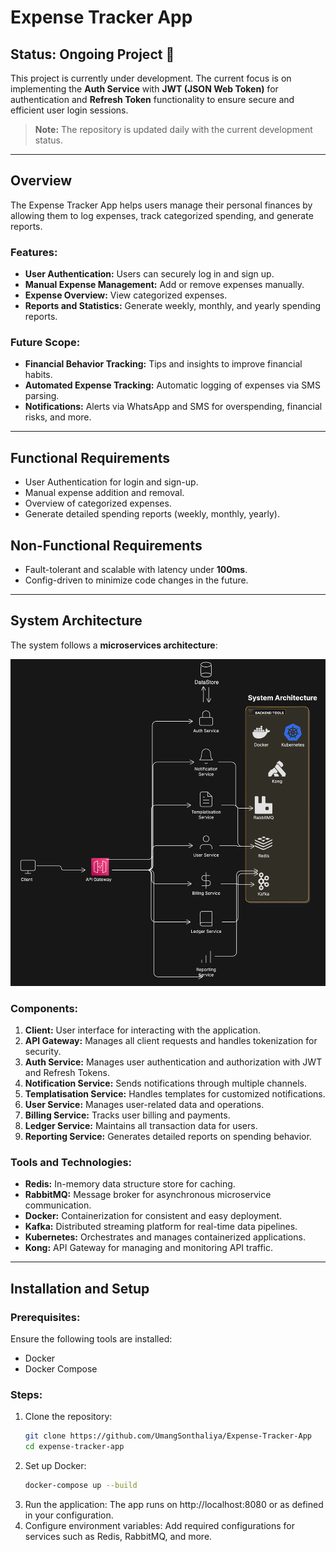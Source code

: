 # Expense Tracker App

## Status: Ongoing Project 🚧
This project is currently under development. The current focus is on implementing the **Auth Service** with **JWT (JSON Web Token)** for authentication and **Refresh Token** functionality to ensure secure and efficient user login sessions.

> **Note:** The repository is updated daily with the current development status.

---

## Overview
The Expense Tracker App helps users manage their personal finances by allowing them to log expenses, track categorized spending, and generate reports. 

### Features:
- **User Authentication:** Users can securely log in and sign up.
- **Manual Expense Management:** Add or remove expenses manually.
- **Expense Overview:** View categorized expenses.
- **Reports and Statistics:** Generate weekly, monthly, and yearly spending reports.

### Future Scope:
- **Financial Behavior Tracking:** Tips and insights to improve financial habits.
- **Automated Expense Tracking:** Automatic logging of expenses via SMS parsing.
- **Notifications:** Alerts via WhatsApp and SMS for overspending, financial risks, and more.

---

## Functional Requirements
- User Authentication for login and sign-up.
- Manual expense addition and removal.
- Overview of categorized expenses.
- Generate detailed spending reports (weekly, monthly, yearly).

## Non-Functional Requirements
- Fault-tolerant and scalable with latency under **100ms**.
- Config-driven to minimize code changes in the future.

---

## System Architecture
The system follows a **microservices architecture**:

![System Architecture Diagram](https://github.com/UmangSonthaliya/Expense_tracker-/blob/main/HLD.png?raw=true)

### Components:
1. **Client:** User interface for interacting with the application.
2. **API Gateway:** Manages all client requests and handles tokenization for security.
3. **Auth Service:** Manages user authentication and authorization with JWT and Refresh Tokens.
4. **Notification Service:** Sends notifications through multiple channels.
5. **Templatisation Service:** Handles templates for customized notifications.
6. **User Service:** Manages user-related data and operations.
7. **Billing Service:** Tracks user billing and payments.
8. **Ledger Service:** Maintains all transaction data for users.
9. **Reporting Service:** Generates detailed reports on spending behavior.

### Tools and Technologies:
- **Redis:** In-memory data structure store for caching.
- **RabbitMQ:** Message broker for asynchronous microservice communication.
- **Docker:** Containerization for consistent and easy deployment.
- **Kafka:** Distributed streaming platform for real-time data pipelines.
- **Kubernetes:** Orchestrates and manages containerized applications.
- **Kong:** API Gateway for managing and monitoring API traffic.

---

## Installation and Setup

### Prerequisites:
Ensure the following tools are installed:
- Docker
- Docker Compose

### Steps:
1. Clone the repository:
   ```bash
   git clone https://github.com/UmangSonthaliya/Expense-Tracker-App
   cd expense-tracker-app
2. Set up Docker:
    ```bash 
    docker-compose up --build

3. Run the application:
   The app runs on http://localhost:8080 or as defined in your configuration.
4. Configure environment variables:
   Add required configurations for services such as Redis, RabbitMQ, and more.
